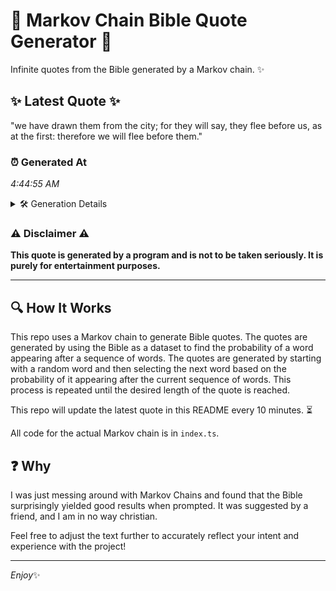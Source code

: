 # 📖 Markov Chain Bible Quote Generator 📖

Infinite quotes from the Bible generated by a Markov chain. ✨

## ✨ Latest Quote ✨
"we have drawn them from the city; for they will say, they flee before us, as at the first: therefore we will flee before them."

### ⏰ Generated At
*4:44:55 AM*

<details>
    <summary>🛠️ Generation Details</summary>
    <p>
        <strong>🌱 Seed:</strong> we<br>
        <strong>🔄 Iterations:</strong> 24<br>
        <strong>📜 Context History:</strong><br>[ we ]: have<br>[ we, have ]: drawn<br>[ we, have, drawn ]: them<br>[ we, have, drawn, them ]: from<br>[ we, have, drawn, them, from ]: the<br>[ we, have, drawn, them, from, the ]: city;<br>[ have, drawn, them, from, the, city; ]: for<br>[ drawn, them, from, the, city;, for ]: they<br>[ them, from, the, city;, for, they ]: will<br>[ from, the, city;, for, they, will ]: say,<br>[ the, city;, for, they, will, say, ]: they<br>[ city;, for, they, will, say,, they ]: flee<br>[ for, they, will, say,, they, flee ]: before<br>[ they, will, say,, they, flee, before ]: us,<br>[ will, say,, they, flee, before, us, ]: as<br>[ say,, they, flee, before, us,, as ]: at<br>[ they, flee, before, us,, as, at ]: the<br>[ flee, before, us,, as, at, the ]: first:<br>[ before, us,, as, at, the, first: ]: therefore<br>[ us,, as, at, the, first:, therefore ]: we<br>[ as, at, the, first:, therefore, we ]: will<br>[ at, the, first:, therefore, we, will ]: flee<br>[ the, first:, therefore, we, will, flee ]: before<br>[ first:, therefore, we, will, flee, before ]: them.<br>
    </p>
</details>

### ⚠️ Disclaimer ⚠️
**This quote is generated by a program and is not to be taken seriously. It is purely for entertainment purposes.**

---

## 🔍 How It Works

This repo uses a Markov chain to generate Bible quotes. The quotes are generated by using the Bible as a dataset to find the probability of a word appearing after a sequence of words. The quotes are generated by starting with a random word and then selecting the next word based on the probability of it appearing after the current sequence of words. This process is repeated until the desired length of the quote is reached.

This repo will update the latest quote in this README every 10 minutes. ⏳

All code for the actual Markov chain is in `index.ts`.

## ❓ Why

I was just messing around with Markov Chains and found that the Bible surprisingly yielded good results when prompted. 
It was suggested by a friend, and I am in no way christian.

Feel free to adjust the text further to accurately reflect your intent and experience with the project!

---

*Enjoy*✨
